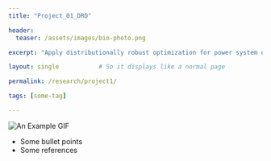 ```yaml
---
title: "Project_01_DRO" 

header:
  teaser: /assets/images/bio-photo.png

excerpt: "Apply distributionally robust optimization for power system operations, taking into account uncertainties."

layout: single           # So it displays like a normal page

permalink: /research/project1/ 

tags: [some-tag]

---
```

![An Example GIF](/assets/images/Project_01_CPO_Fig01_Title.gif)

- Some bullet points
- Some references
